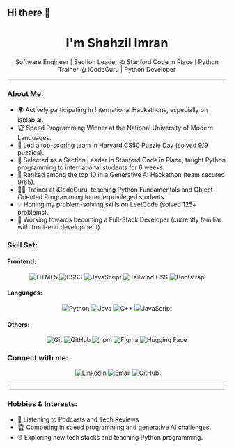 ## Hi there 👋

<h1 align="center"> I'm Shahzil Imran</h1>

<!--- <p align="center">
  <img src="https://github.com/your-profile-picture.png" width="100" height="100" />
</p> --->

<p align="center">
  Software Engineer | Section Leader @ Stanford Code in Place | Python Trainer @ iCodeGuru | Python Developer
</p>

---

### About Me:

- 🌍 Actively participating in International Hackathons, especially on lablab.ai.
- 🏆 Speed Programming Winner at the National University of Modern Languages.
- 🧩 Led a top-scoring team in Harvard CS50 Puzzle Day (solved 9/9 puzzles).
- 🏅 Selected as a Section Leader in Stanford Code in Place, taught Python programming to international students for 6 weeks.
- 🥇 Ranked among the top 10 in a Generative AI Hackathon (team secured 9/65).
- 👨‍🏫 Trainer at iCodeGuru, teaching Python Fundamentals and Object-Oriented Programming to underprivileged students.
- 💡 Honing my problem-solving skills on LeetCode (solved 125+ problems).
- 🌱 Working towards becoming a Full-Stack Developer (currently familiar with front-end development).

### Skill Set:

#### Frontend:
<p align="center">
  <img src="https://img.shields.io/badge/HTML5-E34F26?style=for-the-badge&logo=html5&logoColor=white" alt="HTML5" />
  <img src="https://img.shields.io/badge/CSS3-1572B6?style=for-the-badge&logo=css3&logoColor=white" alt="CSS3" />
  <img src="https://img.shields.io/badge/JavaScript-F7DF1E?style=for-the-badge&logo=javascript&logoColor=black" alt="JavaScript" />
  <img src="https://img.shields.io/badge/Tailwind_CSS-38B2AC?style=for-the-badge&logo=tailwind-css&logoColor=white" alt="Tailwind CSS" />
  <img src="https://img.shields.io/badge/Bootstrap-7952B3?style=for-the-badge&logo=bootstrap&logoColor=white" alt="Bootstrap" />
</p>

#### Languages:
<p align="center">
  <img src="https://img.shields.io/badge/Python-3776AB?style=for-the-badge&logo=python&logoColor=white" alt="Python" />
  <img src="https://img.shields.io/badge/Java-007396?style=for-the-badge&logo=java&logoColor=white" alt="Java" />
  <img src="https://img.shields.io/badge/C++-00599C?style=for-the-badge&logo=cplusplus&logoColor=white" alt="C++" />
  <img src="https://img.shields.io/badge/JavaScript-F7DF1E?style=for-the-badge&logo=javascript&logoColor=black" alt="JavaScript" />
</p>

#### Others:
<p align="center">
  <img src="https://img.shields.io/badge/Git-F05032?style=for-the-badge&logo=git&logoColor=white" alt="Git" />
  <img src="https://img.shields.io/badge/GitHub-100000?style=for-the-badge&logo=github&logoColor=white" alt="GitHub" />
  <img src="https://img.shields.io/badge/npm-CB3837?style=for-the-badge&logo=npm&logoColor=white" alt="npm" />
  <img src="https://img.shields.io/badge/Figma-F24E1E?style=for-the-badge&logo=figma&logoColor=white" alt="Figma" />
  <img src="https://img.shields.io/badge/Hugging_Face-FFAE0D?style=for-the-badge&logo=hugging-face&logoColor=black" alt="Hugging Face" />
</p>

### Connect with me:

<p align="center">
  <a href="https://www.linkedin.com/in/syedshahzilimran" target="_blank">
    <img src="https://img.shields.io/badge/LinkedIn-0077B5?style=for-the-badge&logo=linkedin&logoColor=white" alt="LinkedIn" />
  </a>
  <a href="mailto:shahzilimran01@gmail.com" target="_blank">
    <img src="https://img.shields.io/badge/Email-D14836?style=for-the-badge&logo=gmail&logoColor=white" alt="Email" />
  </a>
  <a href="https://github.com/shahzcoder" target="_blank">
    <img src="https://img.shields.io/badge/GitHub-100000?style=for-the-badge&logo=github&logoColor=white" alt="GitHub" />
  </a>
</p>

---

<!--- ### GitHub Stats:

<p align="center">
  <img src="https://github-readme-stats.vercel.app/api?username=shahzcoder&show_icons=true&theme=radical" alt="GitHub Stats" />
</p>

<p align="center">
  <img src="https://github-readme-stats.vercel.app/api/top-langs/?username=shahzcoder&layout=compact&theme=radical" alt="Top Languages" />
</p>
--->
---

### Hobbies & Interests:
- 🎨 Listening to Podcasts and Tech Reviews
- 🏆 Competing in speed programming and generative AI challenges.
- 🌐 Exploring new tech stacks and teaching Python programming.
